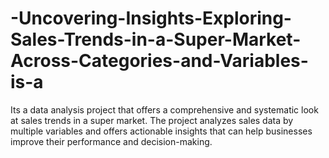 # -Uncovering-Insights-Exploring-Sales-Trends-in-a-Super-Market-Across-Categories-and-Variables-is-a
Its a data analysis project that offers a comprehensive and systematic look at sales trends in a super market. The project analyzes sales data by multiple variables and offers actionable insights that can help businesses improve their performance and decision-making.
